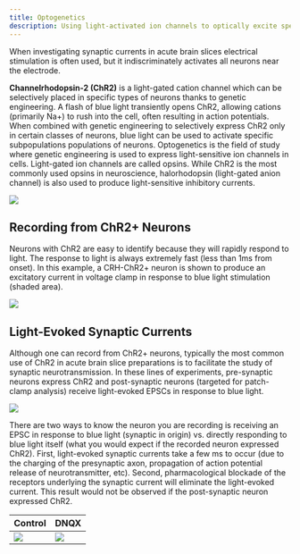 ```yaml
---
title: Optogenetics
description: Using light-activated ion channels to optically excite specific cell populations
---
```


When investigating synaptic currents in acute brain slices electrical stimulation is often used, but it indiscriminately activates all neurons near the electrode.

**Channelrhodopsin-2 (ChR2)** is a light-gated cation channel which can be selectively placed in specific types of neurons thanks to genetic engineering. A flash of blue light transiently opens ChR2, allowing cations (primarily Na+) to rush into the cell, often resulting in action potentials. When combined with genetic engineering to selectively express ChR2 only in certain classes of neurons, blue light can be used to activate specific subpopulations populations of neurons. Optogenetics is the field of study where genetic engineering is used to express light-sensitive ion channels in cells. Light-gated ion channels are called opsins. While ChR2 is the most commonly used opsins in neuroscience, halorhodopsin (light-gated anion channel) is also used to produce light-sensitive inhibitory currents.

<img src="/patch/img/pages/optogenetics/opto.jpg" class="img-fluid d-block mx-auto">

## Recording from ChR2+ Neurons

Neurons with ChR2 are easy to identify because they will rapidly respond to light. The response to light is always extremely fast (less than 1ms from onset). In this example, a CRH-ChR2+ neuron is shown to produce an excitatory current in voltage clamp in response to blue light stimulation (shaded area).

<img src="/patch/img/pages/optogenetics/opto-evoke.png" class="img-fluid d-block mx-auto">

## Light-Evoked Synaptic Currents

Although one can record from ChR2+ neurons, typically the most common use of ChR2 in acute brain slice preparations is to facilitate the study of synaptic neurotransmission. In these lines of experiments, pre-synaptic neurons express ChR2 and post-synaptic neurons (targeted for patch-clamp analysis) receive light-evoked EPSCs in response to blue light.

<img src="/patch/img/pages/optogenetics/opto-evoke2.png" class="img-fluid d-block mx-auto">

There are two ways to know the neuron you are recording is receiving an EPSC in response to blue light (synaptic in origin) vs. directly responding to blue light itself (what you would expect if the recorded neuron expressed ChR2). First, light-evoked synaptic currents take a few ms to occur (due to the charging of the presynaptic axon, propagation of action potential release of neurotransmitter, etc). Second, pharmacological blockade of the receptors underlying the synaptic current will eliminate the light-evoked current. This result would not be observed if the post-synaptic neuron expressed ChR2.

Control                                | DNQX                                          
-------------------------------------- | ----------------------------------------------
<img src="/patch/img/pages/optogenetics/epsc.png" class="img-fluid"> | <img src="/patch/img/pages/optogenetics/epsc-blocked.png" class="img-fluid">
